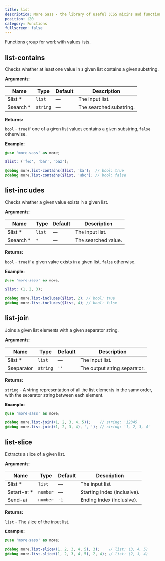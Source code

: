 ```yaml
---
title: list
description: More Sass - the library of useful SCSS mixins and functions.
position: 120
category: Functions
fullscreen: false
---
```


Functions group for work with values lists.

## list-contains

Checks whether at least one value in a given list contains a given substring.

**Arguments:**

| Name                                        | Type     | Default | Description             |
|---------------------------------------------|----------|---------|-------------------------|
| $list <span class="text-red-600">*</span>   | `list`   | —       | The input list.         |
| $search <span class="text-red-600">*</span> | `string` | —       | The searched substring. |

**Returns:**

`bool` - `true` if one of a given list values contains a given substring, `false` otherwise.

**Example:**

```scss
@use 'more-sass' as more;

$list: ('foo', 'bar', 'baz');

@debug more.list-contains($list, 'ba');  // bool: true
@debug more.list-contains($list, 'abc'); // bool: false
```

## list-includes

Checks whether a given value exists in a given list.

**Arguments:**

| Name                                        | Type   | Default | Description         |
|---------------------------------------------|--------|---------|---------------------|
| $list <span class="text-red-600">*</span>   | `list` | —       | The input list.     |
| $search <span class="text-red-600">*</span> | `*`    | —       | The searched value. |

**Returns:**

`bool` - `true` if a given value exists in a given list, `false` otherwise.

**Example:**

```scss
@use 'more-sass' as more;

$list: (1, 2, 3);

@debug more.list-includes($list, 2); // bool: true
@debug more.list-includes($list, 4); // bool: false
```

## list-join

Joins a given list elements with a given separator string.

**Arguments:**

| Name                                      | Type     | Default | Description                  |
|-------------------------------------------|----------|---------|------------------------------|
| $list <span class="text-red-600">*</span> | `list`   | —       | The input list.              |
| $separator                                | `string` | `''`    | The output string separator. |

**Returns:**

`string` - A string representation of all the list elements in the same order, with the separator string between each element.

**Example:**

```scss
@use 'more-sass' as more;

@debug more.list-join((1, 2, 3, 4, 5));    // string: '12345'
@debug more.list-join((1, 2, 3, 4), ', '); // string: '1, 2, 3, 4'
```

## list-slice

Extracts a slice of a given list.

**Arguments:**

| Name                                          | Type     | Default | Description                 |
|-----------------------------------------------|----------|---------|-----------------------------|
| $list <span class="text-red-600">*</span>     | `list`   | —       | The input list.             |
| $start-at <span class="text-red-600">*</span> | `number` | —       | Starting index (inclusive). |
| $end-at                                       | `number` | `-1`    | Ending index (inclusive).   |

**Returns:**

`list` - The slice of the input list.

**Example:**

```scss
@use 'more-sass' as more;

@debug more.list-slice((1, 2, 3, 4, 5), 3);    // list: (3, 4, 5)
@debug more.list-slice((1, 2, 3, 4, 5), 2, 4); // list: (2, 3, 4)
```
